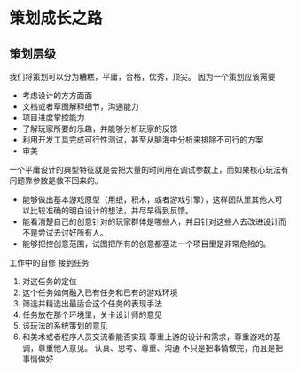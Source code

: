 # 策划成长之路

## 策划层级
我们将策划可以分为糟糕，平庸，合格，优秀，顶尖。
因为一个策划应该需要

- 考虑设计的方方面面
- 文档或者草图解释细节，沟通能力
- 项目进度掌控能力
- 了解玩家所要的乐趣，并能够分析玩家的反馈
- 利用开发工具完成可行性测试，甚至从脑海中分析来排除不可行的方案
- 审美

一个平庸设计的典型特征就是会把大量的时间用在调试参数上，而如果核心玩法有问题靠参数是救不回来的。

- 能够做出基本游戏原型（用纸，积木，或者游戏引擎），这样团队里其他人可以比较准确的明白设计的想法，并尽早得到反馈。
- 能看清楚自己的创意针对的玩家群体是哪些人，并且针对这些人去改进设计而不是尝试去讨好所有人。
- 能够把控创意范围，试图把所有的创意都塞进一个项目里是非常危险的。


工作中的自修
接到任务
1. 对这任务的定位
2. 这个任务如何融入已有任务和已有的游戏环境
3. 筛选并精选出最适合这个任务的表现手法
4. 任务放在那个环境里，关卡设计师的意见
5. 该玩法的系统策划的意见
6. 和美术或者程序人员交流看能否实现
尊重上游的设计和需求，尊重游戏的基调，尊重他人意见。
认真、思考、尊重、沟通
不只是把事情做完，而且是把事情做好
